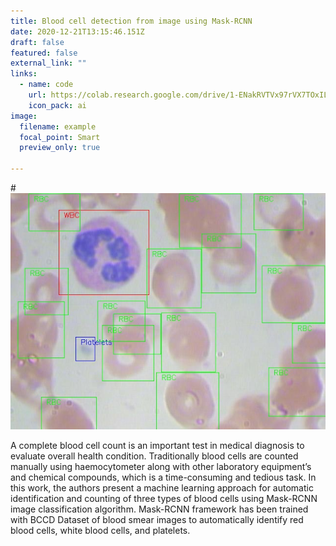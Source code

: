 ```yaml
---
title: Blood cell detection from image using Mask-RCNN
date: 2020-12-21T13:15:46.151Z
draft: false
featured: false
external_link: ""
links:
  - name: code
    url: https://colab.research.google.com/drive/1-ENakRVTVx97rVX7TOxILdlzvQfxVpQF?usp=sharing
    icon_pack: ai
image:
  filename: example
  focal_point: Smart
  preview_only: true

---
```

#![](example.jpg "Different blood cells marked with bounding boxes")

<!--StartFragment-->

A complete blood cell count is an important test in medical diagnosis to evaluate overall health condition. Traditionally blood cells are counted manually using haemocytometer along with other laboratory equipment’s and chemical compounds, which is a time-consuming and tedious task. In this work, the authors present a machine learning approach for automatic identification and counting of three types of blood cells using Mask-RCNN image classification algorithm. Mask-RCNN framework has been trained with BCCD Dataset of blood smear images to automatically identify red blood cells, white blood cells, and platelets.

<!--EndFragment-->
